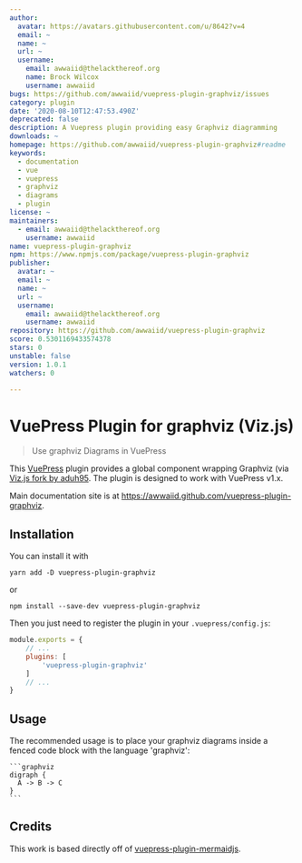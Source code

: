 ```yaml
---
author:
  avatar: https://avatars.githubusercontent.com/u/8642?v=4
  email: ~
  name: ~
  url: ~
  username:
    email: awwaiid@thelackthereof.org
    name: Brock Wilcox
    username: awwaiid
bugs: https://github.com/awwaiid/vuepress-plugin-graphviz/issues
category: plugin
date: '2020-08-10T12:47:53.490Z'
deprecated: false
description: A Vuepress plugin providing easy Graphviz diagramming
downloads: ~
homepage: https://github.com/awwaiid/vuepress-plugin-graphviz#readme
keywords:
  - documentation
  - vue
  - vuepress
  - graphviz
  - diagrams
  - plugin
license: ~
maintainers:
  - email: awwaiid@thelackthereof.org
    username: awwaiid
name: vuepress-plugin-graphviz
npm: https://www.npmjs.com/package/vuepress-plugin-graphviz
publisher:
  avatar: ~
  email: ~
  name: ~
  url: ~
  username:
    email: awwaiid@thelackthereof.org
    username: awwaiid
repository: https://github.com/awwaiid/vuepress-plugin-graphviz
score: 0.5301169433574378
stars: 0
unstable: false
version: 1.0.1
watchers: 0

---
```


# VuePress Plugin for graphviz (Viz.js)

> Use graphviz Diagrams in VuePress

This [VuePress](https://vuepress.vuejs.org) plugin provides a global component wrapping Graphviz (via [Viz.js fork by aduh95](https://github.com/aduh95/viz.js). The plugin is designed to work with VuePress v1.x.

Main documentation site is at https://awwaiid.github.com/vuepress-plugin-graphviz.

## Installation

You can install it with

``` shell
yarn add -D vuepress-plugin-graphviz
```

or

``` shell
npm install --save-dev vuepress-plugin-graphviz
```

Then you just need to register the plugin in your `.vuepress/config.js`:

``` js
module.exports = {
    // ...
    plugins: [
        'vuepress-plugin-graphviz'
    ]
    // ...
}
```

## Usage

The recommended usage is to place your graphviz diagrams inside
a fenced code block with the language 'graphviz':

    ```graphviz
    digraph {
      A -> B -> C
    }
    ```

## Credits

This work is based directly off of [vuepress-plugin-mermaidjs](https://github.com/eFrane/vuepress-plugin-mermaidjs).
